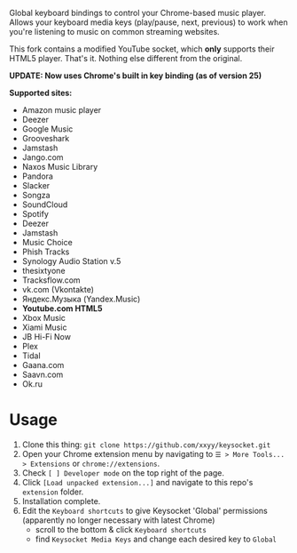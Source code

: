 Global keyboard bindings to control your Chrome-based music player. Allows your keyboard media keys (play/pause, next, previous) to work when you're listening to music on common streaming websites.

This fork contains a modified YouTube socket, which **only** supports their HTML5 player. That's it. Nothing else different from the original. 

**UPDATE: Now uses Chrome's built in key binding (as of version 25)**

**Supported sites:**
   * Amazon music player
   * Deezer
   * Google Music
   * Grooveshark
   * Jamstash
   * Jango.com
   * Naxos Music Library
   * Pandora
   * Slacker
   * Songza
   * SoundCloud
   * Spotify
   * Deezer
   * Jamstash
   * Music Choice
   * Phish Tracks
   * Synology Audio Station v.5
   * thesixtyone
   * Tracksflow.com
   * vk.com (Vkontakte)
   * Яндекс.Музыка (Yandex.Music)
   * **Youtube.com HTML5**
   * Xbox Music
   * Xiami Music
   * JB Hi-Fi Now
   * Plex
   * Tidal
   * Gaana.com
   * Saavn.com
   * Ok.ru

# Usage

1. Clone this thing: `git clone https://github.com/xxyy/keysocket.git`
2. Open your Chrome extension menu by navigating to `☰ > More Tools... > Extensions` or `chrome://extensions`.
3. Check `[ ] Developer mode` on the top right of the page.
4. Click `[Load unpacked extension...]` and navigate to this repo's `extension` folder.
5. Installation complete.
6. Edit the `Keyboard shortcuts` to give Keysocket 'Global' permissions (apparently no longer necessary with latest Chrome)
    * scroll to the bottom & click `Keyboard shortcuts`
    * find `Keysocket Media Keys` and change each desired key to `Global`

<!--
# Contribute please!

* Looking for adapters for other music players.

[crx]: https://chrome.google.com/webstore/detail/fphfgdknbpakeedbaenojjdcdoajihik

-->
